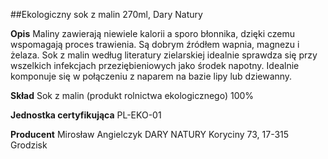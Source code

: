 ##Ekologiczny sok z malin 270ml, Dary Natury

**Opis** Maliny zawierają niewiele kalorii a sporo błonnika, dzięki czemu wspomagają proces trawienia. Są dobrym źródłem wapnia, magnezu i żelaza. Sok z malin według literatury zielarskiej idealnie sprawdza się przy wszelkich infekcjach przeziębieniowych jako środek napotny. Idealnie komponuje się w połączeniu z naparem na bazie lipy lub dziewanny.

**Skład** Sok z malin (produkt rolnictwa ekologicznego) 100%

**Jednostka certyfikująca** PL-EKO-01

**Producent** Mirosław Angielczyk DARY NATURY
Koryciny 73, 17-315 Grodzisk